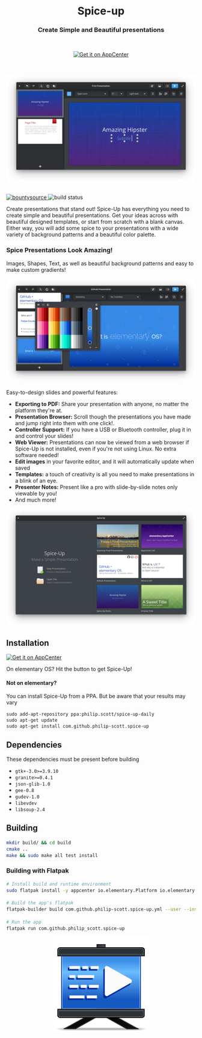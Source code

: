 <div>
  <h1 align="center">Spice-up</h1>
  <h3 align="center">Create Simple and Beautiful presentations</h3>
</div>

<br/>

<p align="center">
  <a href="https://appcenter.elementary.io/com.github.philip-scott.spice-up">
    <img src="https://appcenter.elementary.io/badge.svg" alt="Get it on AppCenter">
  </a>
</p>


<br/>

<p align="center">
    <img src="Screenshot.png" alt="Screenshot">
</p>

<h2> </h2>

<p>
<a href="https://www.bountysource.com/trackers/44752823-philip-scott-spice-up">
    <img src="https://www.bountysource.com/badge/tracker?tracker_id=44752823" alt="bountysource">
</a>
<img src="https://travis-ci.org/Philip-Scott/Spice-up.svg?branch=master" alt="build status">
</p>

Create presentations that stand out! Spice-Up has everything you need to create simple and beautiful presentations. Get your ideas across with beautiful designed templates, or start from scratch with a blank canvas. Either way, you will add some spice to your presentations with a wide variety of background patterns and a beautiful color palette.

### Spice Presentations Look Amazing!
Images, Shapes, Text, as well as beautiful background patterns and easy to make custom gradients!

<p align="center">
    <img src="Screenshot1.png" alt="Screenshot">
</p>

Easy-to-design slides and powerful features:


- **Exporting to PDF:** Share your presentation with anyone, no matter the platform they're at.
- **Presentation Browser:** Scroll though the presentations you have made and jump right into them with one click!.
- **Controller Support:** If you have a USB or Bluetooth controller, plug it in and control your slides!
- **Web Viewer:** Presentations can now be viewed from a web browser if Spice-Up is not installed, even if you're not using Linux. No extra software needed!
- **Edit images** in your favorite editor, and it will automatically update when saved
- **Templates:** a touch of creativity is all you need to make presentations in a blink of an eye.
- **Presenter Notes:** Present like a pro with slide-by-slide notes only viewable by you!
- And much more!

<p align="center">
    <img src="Screenshot2.png" alt="Screenshot">
</p>

## Installation

[![Get it on AppCenter](https://appcenter.elementary.io/badge.svg)](https://appcenter.elementary.io/com.github.philip-scott.spice-up)

On elementary OS? Hit the button to get Spice-Up!

#### Not on elementary?
You can install Spice-Up from a PPA. But be aware that your results may vary

    sudo add-apt-repository ppa:philip.scott/spice-up-daily
    sudo apt-get update
    sudo apt-get install com.github.philip-scott.spice-up

## Dependencies
These dependencies must be present before building
 - `gtk+-3.0>=3.9.10`
 - `granite>=0.4.1`
 - `json-glib-1.0`
 - `gee-0.8`
 - `gudev-1.0`
 - `libevdev`
 - `libsoup-2.4`

## Building

```bash
mkdir build/ && cd build
cmake ..
make && sudo make all test install
```

### Building with Flatpak

```bash
# Install build and runtime environment
sudo flatpak install -y appcenter io.elementary.Platform io.elementary.Sdk

# Build the app's flatpak
flatpak-builder build com.github.philip-scott.spice-up.yml --user --install --force-clean

# Run the app
flatpak run com.github.philip_scott.spice-up
```

<p align="center">
    <img src="data/icons/128/com.github.philip-scott.spice-up.svg" alt="Spice-Up's Icon">
</p>
